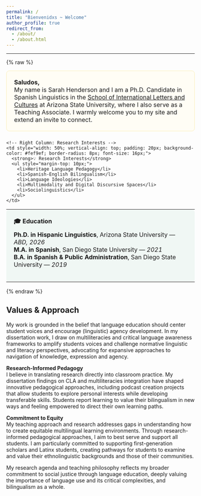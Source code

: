 ```yaml
---
permalink: /
title: "Bienvenidxs ~ Welcome"
author_profile: true
redirect_from: 
  - /about/
  - /about.html
---
```


---

{% raw %}
  <!-- Top Text Box -->
<div style="padding: 20px; border: 1px solid #fceeb5; border-radius: 8px; background-color: #fffdf5; margin-bottom: 24px; font-size: 16px;">
  <strong>Saludos,</strong><br>
  My name is Sarah Henderson and I am a Ph.D. Candidate in Spanish Linguistics in the 
  <a href="https://silc.asu.edu/spanish" target="_blank">School of International Letters and Cultures</a> 
  at Arizona State University, where I also serve as a Teaching Associate. I warmly welcome you to my site and extend an invite to connect. 
</div>

<!-- Two-Column Layout -->
<table>
  <tr>
    <!-- Left Column: Education -->
    <td style="width: 50%; vertical-align: top; padding: 20px; background-color: #f0f7f4; border-radius: 8px; font-size: 16px;">
      <strong>🎓 Education</strong>
      <ul style="list-style-type: none; padding-left: 0; margin-top: 10px;">
        <li><strong>Ph.D. in Hispanic Linguistics</strong>, Arizona State University — <em>ABD, 2026</em></li>
        <li><strong>M.A. in Spanish</strong>, San Diego State University — <em>2021</em></li>
        <li><strong>B.A. in Spanish & Public Administration</strong>, San Diego State University — <em>2019</em></li>
      </ul>
    </td>

    <!-- Right Column: Research Interests -->
    <td style="width: 50%; vertical-align: top; padding: 20px; background-color: #fef9ef; border-radius: 8px; font-size: 16px;">
      <strong>💡 Research Interests</strong>
      <ul style="margin-top: 10px;">
        <li>Heritage Language Pedagogy</li>
        <li>Spanish-English Bilingualism</li>
        <li>Language Ideologies</li>
        <li>Multimodality and Digital Discursive Spaces</li>
        <li>Sociolinguistics</li>
      </ul>
    </td>
  </tr>
</table>

{% endraw %}

## Values & Approach

My work is grounded in the belief that language education should center student voices and encourage (linguistic) agency development. In my dissertation work, I draw on multiliteracies and critical language awareness frameworks to amplify students voices and challenge normative linguistic and literacy perspectives, advocating for expansive approaches to navigation of knowledge, expression and agency.

**Research-Informed Pedagogy**  
I believe in translating research directly into classroom practice. My dissertation findings on CLA and multiliteracies integration have shaped innovative pedagogical approaches, including podcast creation projects that allow students to explore personal interests while developing transferable skills. Students report learning to value their bilingualism in new ways and feeling empowered to direct their own learning paths.

**Commitment to Equity**  
My teaching approach and research addresses gaps in understanding how to create equitable multilingual learning environments. Through research-informed pedagogical approaches, I aim to best serve and support all students. I am particularly committed to supporting first-generation scholars and Latinx students, creating pathways for students to examine and value their ethnolinguistic backgrounds and those of their communities.

My research agenda and teaching philosophy reflects my broader commitment to social justice through language education, deeply valuing the importance of language use and its critical complexities, and bilingualism as a whole.
